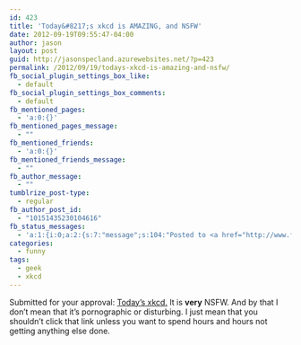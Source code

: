 ```yaml
---
id: 423
title: 'Today&#8217;s xkcd is AMAZING, and NSFW'
date: 2012-09-19T09:55:47-04:00
author: jason
layout: post
guid: http://jasonspecland.azurewebsites.net/?p=423
permalink: /2012/09/19/todays-xkcd-is-amazing-and-nsfw/
fb_social_plugin_settings_box_like:
  - default
fb_social_plugin_settings_box_comments:
  - default
fb_mentioned_pages:
  - 'a:0:{}'
fb_mentioned_pages_message:
  - ""
fb_mentioned_friends:
  - 'a:0:{}'
fb_mentioned_friends_message:
  - ""
fb_author_message:
  - ""
tumblrize_post-type:
  - regular
fb_author_post_id:
  - "10151435230104616"
fb_status_messages:
  - 'a:1:{i:0;a:2:{s:7:"message";s:104:"Posted to <a href="http://www.facebook.com/10151435230104616" target="_blank">your Facebook Timeline</a>";s:5:"error";s:0:"";}}'
categories:
  - funny
tags:
  - geek
  - xkcd
---
```

Submitted for your approval: [Today&#8217;s xkcd.](http://xkcd.com/1110/) It is **very** NSFW. And by that I don&#8217;t mean that it&#8217;s pornographic or disturbing. I just mean that you shouldn&#8217;t click that link unless you want to spend hours and hours not getting anything else done.